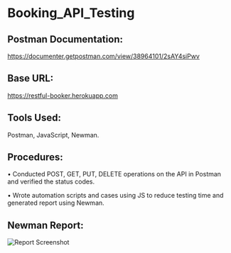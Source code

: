 # Booking_API_Testing

## Postman Documentation: 
https://documenter.getpostman.com/view/38964101/2sAY4siPwv

## Base URL: 
https://restful-booker.herokuapp.com

## Tools Used: 
Postman, JavaScript, Newman. 

## Procedures:
•	Conducted POST, GET, PUT, DELETE operations on the API in Postman and verified the status codes.

•	Wrote automation scripts and cases using JS to reduce testing time and generated report using Newman. 

## Newman Report: 

![Report Screenshot](https://github.com/user-attachments/assets/499fe384-af09-487c-af62-8426e1235c6c)


